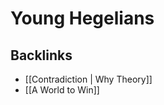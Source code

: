 # Young Hegelians



<a id="org7de58d3"></a>

## Backlinks

-   [[Contradiction | Why Theory]]
-   [[A World to Win]]
